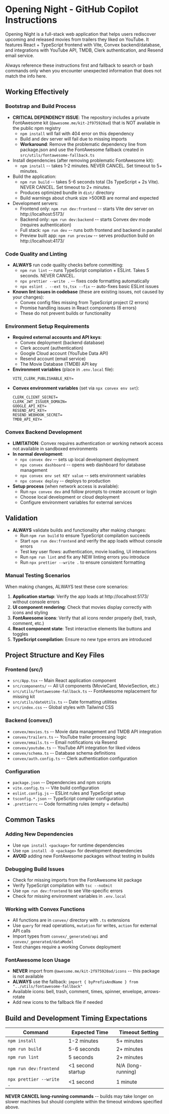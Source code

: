 # Opening Night - GitHub Copilot Instructions

Opening Night is a full-stack web application that helps users rediscover upcoming and released movies from trailers they liked on YouTube. It features React + TypeScript frontend with Vite, Convex backend/database, and integrations with YouTube API, TMDB, Clerk authentication, and Resend email service.

Always reference these instructions first and fallback to search or bash commands only when you encounter unexpected information that does not match the info here.

## Working Effectively

### Bootstrap and Build Process

- **CRITICAL DEPENDENCY ISSUE**: The repository includes a private FontAwesome kit (`@awesome.me/kit-2f975920ad`) that is NOT available in the public npm registry
  - `npm install` will fail with 404 error on this dependency
  - Build and dev server will fail due to missing imports
  - **Workaround**: Remove the problematic dependency line from package.json and use the FontAwesome fallback created in `src/utils/fontawesome-fallback.ts`
- Install dependencies (after removing problematic FontAwesome kit):
  - `npm install` -- takes 1-2 minutes. NEVER CANCEL. Set timeout to 5+ minutes.
- Build the application:
  - `npm run build` -- takes 5-6 seconds total (3s TypeScript + 2s Vite). NEVER CANCEL. Set timeout to 2+ minutes.
  - Produces optimized bundle in `dist/` directory
  - Build warnings about chunk size >500KB are normal and expected
- Development servers:
  - Frontend only: `npm run dev:frontend` -- starts Vite dev server on http://localhost:5173/
  - Backend only: `npm run dev:backend` -- starts Convex dev mode (requires authentication)
  - Full stack: `npm run dev` -- runs both frontend and backend in parallel
  - Preview built app: `npm run preview` -- serves production build on http://localhost:4173/

### Code Quality and Linting

- **ALWAYS** run code quality checks before committing:
  - `npm run lint` -- runs TypeScript compilation + ESLint. Takes 5 seconds. NEVER CANCEL.
  - `npx prettier --write .` -- fixes code formatting automatically
  - `npx eslint . --ext ts,tsx --fix` -- auto-fixes basic ESLint issues
- **Known lint issues in codebase** (these are existing issues, not caused by your changes):
  - Convex config files missing from TypeScript project (2 errors)
  - Promise handling issues in React components (6 errors)
  - These do not prevent builds or functionality

### Environment Setup Requirements

- **Required external accounts and API keys**:
  - Convex deployment (backend database)
  - Clerk account (authentication)
  - Google Cloud account (YouTube Data API)
  - Resend account (email service)
  - The Movie Database (TMDB) API key
- **Environment variables** (place in `.env.local` file):
  ```
  VITE_CLERK_PUBLISHABLE_KEY=
  ```
- **Convex environment variables** (set via `npx convex env set`):
  ```
  CLERK_CLIENT_SECRET=
  CLERK_JWT_ISSUER_DOMAIN=
  GOOGLE_API_KEY=
  RESEND_API_KEY=
  RESEND_WEBHOOK_SECRET=
  TMDB_API_KEY=
  ```

### Convex Backend Development

- **LIMITATION**: Convex requires authentication or working network access not available in sandboxed environments
- **In normal development**:
  - `npx convex dev` -- sets up local development deployment
  - `npx convex dashboard` -- opens web dashboard for database management
  - `npx convex env set KEY value` -- sets environment variables
  - `npx convex deploy` -- deploys to production
- **Setup process** (when network access is available):
  - Run `npx convex dev` and follow prompts to create account or login
  - Choose local development or cloud deployment
  - Configure environment variables for external services

## Validation

- **ALWAYS** validate builds and functionality after making changes:
  - Run `npm run build` to ensure TypeScript compilation succeeds
  - Start `npm run dev:frontend` and verify the app loads without console errors
  - Test key user flows: authentication, movie loading, UI interactions
  - Run `npm run lint` and fix any NEW linting errors you introduce
  - Run `npx prettier --write .` to ensure consistent formatting

### Manual Testing Scenarios

When making changes, ALWAYS test these core scenarios:

1. **Application startup**: Verify the app loads at http://localhost:5173/ without console errors
2. **UI component rendering**: Check that movies display correctly with icons and styling
3. **FontAwesome icons**: Verify that all icons render properly (bell, trash, comment, etc.)
4. **React component state**: Test interactive elements like buttons and toggles
5. **TypeScript compilation**: Ensure no new type errors are introduced

## Project Structure and Key Files

### Frontend (src/)

- `src/App.tsx` -- Main React application component
- `src/components/` -- All UI components (MovieCard, MovieSection, etc.)
- `src/utils/fontawesome-fallback.ts` -- FontAwesome replacement for missing kit
- `src/utils/dateUtils.ts` -- Date formatting utilities
- `src/index.css` -- Global styles with Tailwind CSS

### Backend (convex/)

- `convex/movies.ts` -- Movie data management and TMDB API integration
- `convex/trailers.ts` -- YouTube trailer processing logic
- `convex/emails.ts` -- Email notifications via Resend
- `convex/youtube.ts` -- YouTube API integration for liked videos
- `convex/schema.ts` -- Database schema definitions
- `convex/auth.config.ts` -- Clerk authentication configuration

### Configuration

- `package.json` -- Dependencies and npm scripts
- `vite.config.ts` -- Vite build configuration
- `eslint.config.js` -- ESLint rules and TypeScript setup
- `tsconfig.*.json` -- TypeScript compiler configuration
- `.prettierrc` -- Code formatting rules (empty = defaults)

## Common Tasks

### Adding New Dependencies

- Use `npm install <package>` for runtime dependencies
- Use `npm install -D <package>` for development dependencies
- **AVOID** adding new FontAwesome packages without testing in builds

### Debugging Build Issues

- Check for missing imports from the FontAwesome kit package
- Verify TypeScript compilation with `tsc --noEmit`
- Use `npm run dev:frontend` to see Vite-specific errors
- Check for missing environment variables in `.env.local`

### Working with Convex Functions

- All functions are in `convex/` directory with `.ts` extensions
- Use `query` for read operations, `mutation` for writes, `action` for external API calls
- Import types from `convex/_generated/api` and `convex/_generated/dataModel`
- Test changes require a working Convex deployment

### FontAwesome Icon Usage

- **NEVER** import from `@awesome.me/kit-2f975920ad/icons` -- this package is not available
- **ALWAYS** use the fallback: `import { byPrefixAndName } from "../utils/fontawesome-fallback"`
- Available icons: bell, trash, comment, times, spinner, envelope, arrows-rotate
- Add new icons to the fallback file if needed

## Build and Development Timing Expectations

| Command                  | Expected Time     | Timeout Setting    |
| ------------------------ | ----------------- | ------------------ |
| `npm install`            | 1-2 minutes       | 5+ minutes         |
| `npm run build`          | 5-6 seconds       | 2+ minutes         |
| `npm run lint`           | 5 seconds         | 2+ minutes         |
| `npm run dev:frontend`   | <1 second startup | N/A (long-running) |
| `npx prettier --write .` | <1 second         | 1 minute           |

**NEVER CANCEL long-running commands** -- builds may take longer on slower machines but should complete within the timeout windows specified above.
